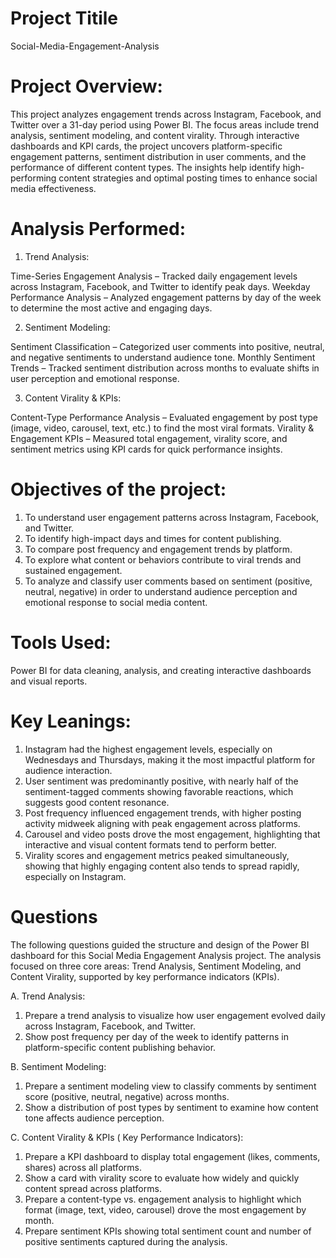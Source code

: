 # Project  Titile 
Social-Media-Engagement-Analysis


# Project Overview:

This project analyzes engagement trends across Instagram, Facebook, and Twitter over a 31-day period using Power BI. The focus areas include trend analysis, sentiment modeling, and content virality. Through interactive dashboards and KPI cards, the project uncovers platform-specific engagement patterns, sentiment distribution in user comments, and the performance of different content types. The insights help identify high-performing content strategies and optimal posting times to enhance social media effectiveness.

# Analysis Performed:

1. Trend Analysis:

Time-Series Engagement Analysis – Tracked daily engagement levels across Instagram, Facebook, and Twitter to identify peak days.
Weekday Performance Analysis – Analyzed engagement patterns by day of the week to determine the most active and engaging days.

2. Sentiment Modeling:

Sentiment Classification – Categorized user comments into positive, neutral, and negative sentiments to understand audience tone.
Monthly Sentiment Trends – Tracked sentiment distribution across months to evaluate shifts in user perception and emotional response.

3. Content Virality & KPIs: 

Content-Type Performance Analysis – Evaluated engagement by post type (image, video, carousel, text, etc.) to find the most viral formats.
Virality & Engagement KPIs – Measured total engagement, virality score, and sentiment metrics using KPI cards for quick performance insights.

# Objectives of the project:

1. To understand user engagement patterns across Instagram, Facebook, and Twitter.
2. To identify high-impact days and times for content publishing.
3. To compare post frequency and engagement trends by platform.
4. To explore what content or behaviors contribute to viral trends and sustained engagement.
5. To analyze and classify user comments based on sentiment (positive, neutral, negative) in order to understand audience perception and emotional response to social media content.

# Tools Used:
Power BI for data cleaning, analysis, and creating interactive dashboards and visual reports.

# Key Leanings:

1. Instagram had the highest engagement levels, especially on Wednesdays and Thursdays, making it the most impactful platform for audience interaction.
2. User sentiment was predominantly positive, with nearly half of the sentiment-tagged comments showing favorable reactions, which suggests good content resonance.
3. Post frequency influenced engagement trends, with higher posting activity midweek aligning with peak engagement across platforms.
4. Carousel and video posts drove the most engagement, highlighting that interactive and visual content formats tend to perform better.
5. Virality scores and engagement metrics peaked simultaneously, showing that highly engaging content also tends to spread rapidly, especially on Instagram.

# Questions 

The following questions guided the structure and design of the Power BI dashboard for this Social Media Engagement Analysis project. The analysis focused on three core areas: Trend Analysis, Sentiment Modeling, and Content Virality, supported by key performance indicators (KPIs).

A. Trend Analysis:

1. Prepare a trend analysis to visualize how user engagement evolved daily across Instagram, Facebook, and Twitter.
2. Show post frequency per day of the week to identify patterns in platform-specific content publishing behavior.

B. Sentiment Modeling:

1. Prepare a sentiment modeling view to classify comments by sentiment score (positive, neutral, negative) across months.
2. Show a distribution of post types by sentiment to examine how content tone affects audience perception.

C.  Content Virality & KPIs ( Key Performance Indicators):

1. Prepare a KPI dashboard to display total engagement (likes, comments, shares) across all platforms.
2. Show a card with virality score to evaluate how widely and quickly content spread across platforms.
3. Prepare a content-type vs. engagement analysis to highlight which format (image, text, video, carousel) drove the most engagement by month.
4. Prepare sentiment KPIs showing total sentiment count and number of positive sentiments captured during the analysis.

